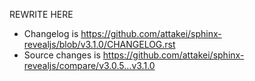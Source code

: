 REWRITE HERE

- Changelog is https://github.com/attakei/sphinx-revealjs/blob/v3.1.0/CHANGELOG.rst
- Source changes is https://github.com/attakei/sphinx-revealjs/compare/v3.0.5...v3.1.0
